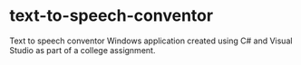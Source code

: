 # text-to-speech-conventor
Text to speech conventor Windows application created using C# and Visual Studio as part of a college assignment.
